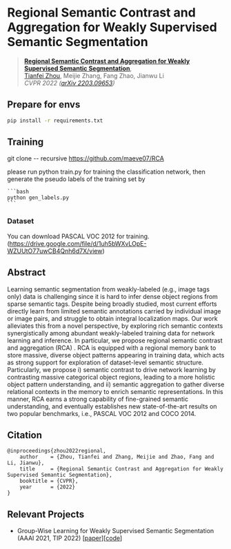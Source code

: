 # Regional Semantic Contrast and Aggregation for Weakly Supervised Semantic Segmentation

> [**Regional Semantic Contrast and Aggregation for Weakly Supervised Semantic Segmentation**](https://arxiv.org/abs/2203.09653),            
> [Tianfei Zhou](https://www.tfzhou.com/), Meijie Zhang, Fang Zhao, Jianwu Li <br>
> *CVPR 2022 ([arXiv 2203.09653](https://arxiv.org/abs/2203.09653))*


## Prepare for envs

```bash
pip install -r requirements.txt
``` 

## Training

git clone -- recursive https://github.com/maeve07/RCA

please run python train.py for training the classification network, then generate the pseudo labels of the training set by 


    ```bash
    python gen_labels.py
    ```

### Dataset

You can download PASCAL VOC 2012 for training.(https://drive.google.com/file/d/1uh5bWXvLOpE-WZUUtO77uwCB4Qnh6d7X/view)



## Abstract

Learning semantic segmentation from weakly-labeled (e.g., image tags only) data is challenging since it is hard to infer dense object regions from sparse semantic tags. Despite being broadly studied, most current efforts directly learn from limited semantic annotations carried by individual image or image pairs, and struggle to obtain integral localization maps. Our work alleviates this from a novel perspective, by exploring rich semantic contexts synergistically among abundant weakly-labeled training data for network learning and inference. In particular, we propose regional semantic contrast and aggregation (RCA) . RCA is equipped with a regional memory bank to store massive, diverse object patterns appearing in training data, which acts as strong support for exploration of dataset-level semantic structure. Particularly, we propose i) semantic contrast to drive network learning by contrasting massive categorical object regions, leading to a more holistic object pattern understanding, and ii) semantic aggregation to gather diverse relational contexts in the memory to enrich semantic representations. In this manner, RCA earns a strong capability of fine-grained semantic understanding, and eventually establishes new state-of-the-art results on two popular benchmarks, i.e., PASCAL VOC 2012 and COCO 2014.

## Citation
```
@inproceedings{zhou2022regional,
    author    = {Zhou, Tianfei and Zhang, Meijie and Zhao, Fang and Li, Jianwu},
    title     = {Regional Semantic Contrast and Aggregation for Weakly Supervised Semantic Segmentation},
    booktitle = {CVPR},
    year      = {2022}
}
```

## Relevant Projects

* Group-Wise Learning for Weakly Supervised Semantic Segmentation (AAAI 2021, TIP 2022) [[paper](https://ieeexplore.ieee.org/stamp/stamp.jsp?arnumber=9652068)][[code](https://github.com/Lixy1997/Group-WSSS)]
